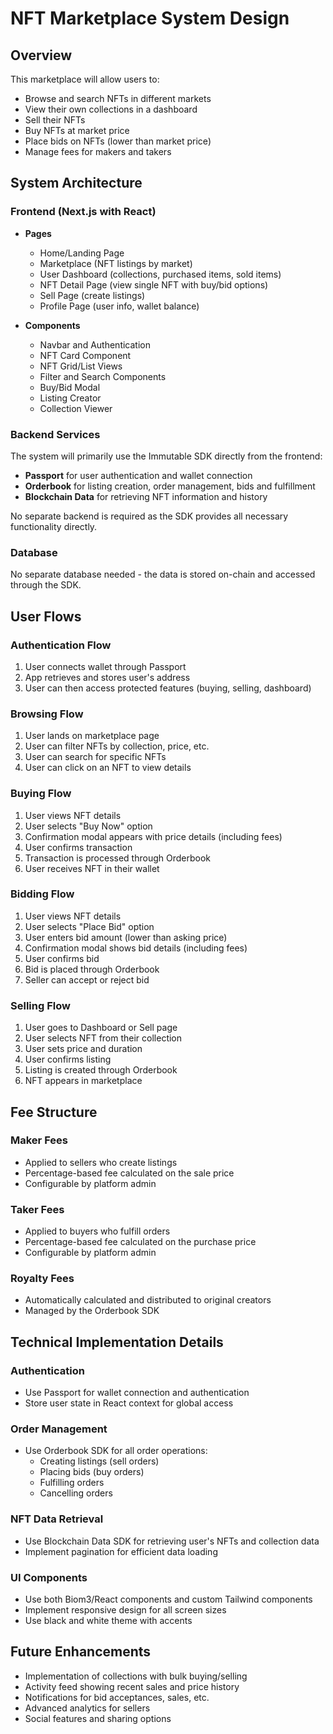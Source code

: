 # NFT Marketplace System Design

## Overview

This marketplace will allow users to:
- Browse and search NFTs in different markets
- View their own collections in a dashboard
- Sell their NFTs
- Buy NFTs at market price
- Place bids on NFTs (lower than market price)
- Manage fees for makers and takers

## System Architecture

### Frontend (Next.js with React)
- **Pages**
  - Home/Landing Page
  - Marketplace (NFT listings by market)
  - User Dashboard (collections, purchased items, sold items)
  - NFT Detail Page (view single NFT with buy/bid options)
  - Sell Page (create listings)
  - Profile Page (user info, wallet balance)

- **Components**
  - Navbar and Authentication
  - NFT Card Component
  - NFT Grid/List Views
  - Filter and Search Components
  - Buy/Bid Modal
  - Listing Creator
  - Collection Viewer

### Backend Services
The system will primarily use the Immutable SDK directly from the frontend:
- **Passport** for user authentication and wallet connection
- **Orderbook** for listing creation, order management, bids and fulfillment
- **Blockchain Data** for retrieving NFT information and history

No separate backend is required as the SDK provides all necessary functionality directly.

### Database
No separate database needed - the data is stored on-chain and accessed through the SDK.

## User Flows

### Authentication Flow
1. User connects wallet through Passport
2. App retrieves and stores user's address
3. User can then access protected features (buying, selling, dashboard)

### Browsing Flow
1. User lands on marketplace page
2. User can filter NFTs by collection, price, etc.
3. User can search for specific NFTs
4. User can click on an NFT to view details

### Buying Flow
1. User views NFT details
2. User selects "Buy Now" option
3. Confirmation modal appears with price details (including fees)
4. User confirms transaction
5. Transaction is processed through Orderbook
6. User receives NFT in their wallet

### Bidding Flow
1. User views NFT details
2. User selects "Place Bid" option
3. User enters bid amount (lower than asking price)
4. Confirmation modal shows bid details (including fees)
5. User confirms bid
6. Bid is placed through Orderbook
7. Seller can accept or reject bid

### Selling Flow
1. User goes to Dashboard or Sell page
2. User selects NFT from their collection
3. User sets price and duration
4. User confirms listing
5. Listing is created through Orderbook
6. NFT appears in marketplace

## Fee Structure

### Maker Fees
- Applied to sellers who create listings
- Percentage-based fee calculated on the sale price
- Configurable by platform admin

### Taker Fees
- Applied to buyers who fulfill orders
- Percentage-based fee calculated on the purchase price
- Configurable by platform admin

### Royalty Fees
- Automatically calculated and distributed to original creators
- Managed by the Orderbook SDK

## Technical Implementation Details

### Authentication
- Use Passport for wallet connection and authentication
- Store user state in React context for global access

### Order Management
- Use Orderbook SDK for all order operations:
  - Creating listings (sell orders)
  - Placing bids (buy orders)
  - Fulfilling orders
  - Cancelling orders

### NFT Data Retrieval
- Use Blockchain Data SDK for retrieving user's NFTs and collection data
- Implement pagination for efficient data loading

### UI Components
- Use both Biom3/React components and custom Tailwind components
- Implement responsive design for all screen sizes
- Use black and white theme with accents

## Future Enhancements
- Implementation of collections with bulk buying/selling
- Activity feed showing recent sales and price history
- Notifications for bid acceptances, sales, etc.
- Advanced analytics for sellers
- Social features and sharing options 
